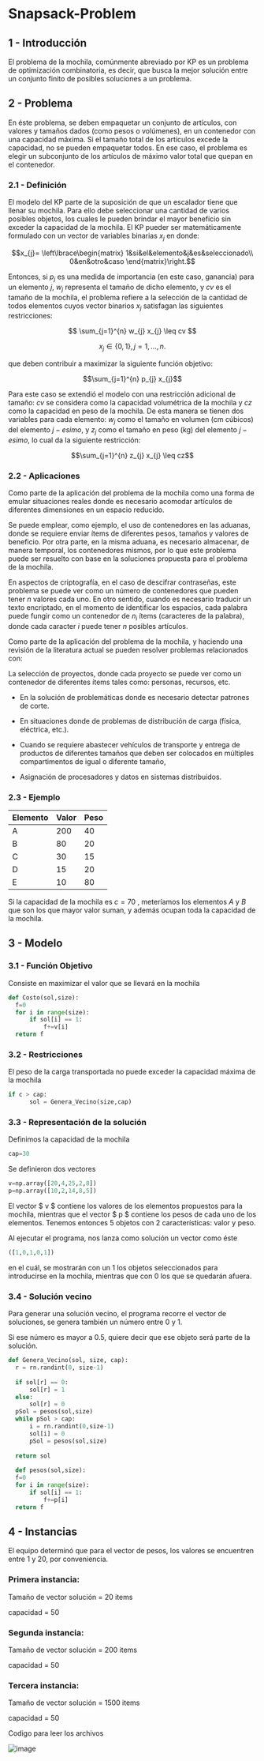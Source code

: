# Snapsack-Problem

## 1 - Introducción ##

El problema de la mochila, comúnmente abreviado por KP es un problema de optimización combinatoria, es decir, que busca la mejor solución entre un conjunto finito de posibles soluciones a un problema.

## 2 - Problema ##
En éste problema, se deben empaquetar un conjunto de artículos, con valores y tamaños dados (como pesos o volúmenes), en un contenedor con una capacidad máxima. Si el tamaño total de los artículos excede la capacidad, no se pueden empaquetar todos. En ese caso, el problema es elegir un subconjunto de los artículos de máximo valor total que quepan en el contenedor.

  ### 2.1 - Definición ###

El modelo del KP parte de la suposición de que un escalador tiene que llenar su mochila. Para ello debe seleccionar una cantidad de varios posibles objetos, los cuales le pueden brindar el mayor beneficio sin exceder la capacidad de la mochila. El KP pueder ser matemáticamente formulado con un vector de variables binarias $x_j$ en donde:

$$x_{j}= \left\lbrace\begin{matrix}
1&si&el&elemento&j&es&seleccionado\\ 
0&en&otro&caso
\end{matrix}\right.$$

Entonces, si $p_j$ es una medida de importancia (en este caso, ganancia) para un elemento $j$, $w_j$ representa el tamaño de dicho elemento, y $cv$ es el tamaño de la mochila, el problema refiere a la selección de la cantidad de todos elementos cuyos vector binarios $x_j$ satisfagan las siguientes restricciones:

$$ \sum_{j=1}^{n} w_{j} x_{j} \leq cv $$

$$ x_{j}\in \left\lbrace 0,1 \right\rbrace , j=1,...,n. $$

que deben contribuir a maximizar la siguiente función objetivo:

$$\sum_{j=1}^{n} p_{j} x_{j}$$

Para este caso se extendió el modelo con una restricción adicional de tamaño: $cv$ se considera como la capacidad volumétrica de la mochila y $cz$ como la capacidad en peso de la mochila. De esta manera se tienen dos variables para cada elemento: $w_j$ como el tamaño en volumen (cm cúbicos) del elemento $j-esimo$, y $z_j$ como el tamaño en peso (kg) del elemento $j-esimo$, lo cual da la siguiente restricción:

$$\sum_{j=1}^{n} z_{j} x_{j} \leq cz$$

### 2.2 - Aplicaciones ###
  
Como parte de la aplicación del problema de la mochila como una forma de emular situaciones reales donde es necesario acomodar artículos de diferentes dimensiones en un espacio reducido.

Se puede emplear, como ejemplo, el uso de contenedores en las aduanas, donde se requiere enviar ítems de diferentes pesos, tamaños y valores de beneficio. Por otra parte, en la misma aduana, es necesario almacenar, de manera temporal, los contenedores mismos, por lo que este problema puede ser resuelto con base en la soluciones propuesta para el problema de la mochila.

En aspectos de criptografía, en el caso de descifrar contraseñas, este problema se puede ver como un número de contenedores que pueden tener $n$ valores cada uno. En otro sentido, cuando es necesario traducir un texto encriptado, en el momento de identificar los espacios, cada palabra puede fungir como un contenedor de $n_i$ ítems (caracteres de la palabra), donde cada caracter $i$ puede tener $n$ posibles artículos.

Como parte de la aplicación del problema de la mochila, y haciendo una revisión de la literatura actual se pueden resolver problemas relacionados con:

La selección de proyectos, donde cada proyecto se puede ver como un contenedor de diferentes ítems tales como: personas, recursos, etc.

* En la solución de problemáticas donde es necesario detectar patrones de corte.

* En situaciones donde de problemas de distribución de carga (física, eléctrica, etc.).

* Cuando se requiere abastecer vehículos de transporte y entrega de productos de diferentes tamaños que deben ser colocados en múltiples compartimentos de igual o diferente tamaño,

* Asignación de procesadores y datos en sistemas distribuidos.

### 2.3 - Ejemplo ###
  
|Elemento|Valor|Peso|
|--|--|--|
| A | 200 |40 |
| B | 80 | 20 |
| C | 30 | 15 |
| D | 15 | 20 |
| E | 10 | 80 |

Si la capacidad de la mochila es $c=70$ , meteríamos los elementos $A$ y $B$ que son los que mayor valor suman, y además ocupan toda la capacidad de la mochila.

## 3 - Modelo ##
  
  ### 3.1 - Función Objetivo ###
  
  Consiste en maximizar el valor que se llevará en la mochila
  
  ```Python
  def Costo(sol,size):
    f=0
    for i in range(size):
        if sol[i] == 1:
            f+=v[i]
    return f
  ```
  
  ### 3.2 - Restricciones ###
  
  El peso de la carga transportada no puede exceder la capacidad máxima de la mochila
  
  ```Python
  if c > cap:
        sol = Genera_Vecino(size,cap)
  ```
  
  ### 3.3 - Representación de la solución ###
  
  Definimos la capacidad de la mochila
  
  ```Python
  cap=30
  ```
  
  Se definieron dos vectores
  
  ```Python
  v=np.array([20,4,25,2,8])
  p=np.array([10,2,14,8,5])
  ```
  
  El vector $ v $ contiene los valores de los elementos propuestos para la mochila, mientras que el vector $ p $ contiene los pesos de cada uno de los elementos. Tenemos entonces 5 objetos con 2 características: valor y peso.
  
  Al ejecutar el programa, nos lanza como solución un vector como éste
  
  ```Python
  ([1,0,1,0,1])
  ```
  en el cuál, se mostrarán con un 1 los objetos seleccionados para introducirse en la mochila, mientras que con 0 los que    se quedarán afuera.
  
  ### 3.4 - Solución vecino ###
  
  Para generar una solución vecino, el programa recorre el vector de soluciones, se genera también un número entre 0 y 1. 
  
  Si ese número es mayor a 0.5, quiere decir que ese objeto será parte de la solución.
  
  ```Python
  def Genera_Vecino(sol, size, cap):
    r = rn.randint(0, size-1)
    
    if sol[r] == 0:
        sol[r] = 1
    else:
        sol[r] = 0
    pSol = pesos(sol,size)
    while pSol > cap:
        i = rn.randint(0,size-1)
        sol[i] = 0
        pSol = pesos(sol,size)
        
    return sol
    
    def pesos(sol,size):
    f=0
    for i in range(size):
        if sol[i] == 1:
            f+=p[i]
    return f
  ```
  
## 4 - Instancias ##

El equipo determinó que para el vector de pesos, los valores se encuentren entre 1 y 20, por conveniencia.

### Primera instancia: ###
  
  Tamaño de vector solución = 20 items
  
  capacidad = 50

### Segunda instancia: ###

  Tamaño de vector solución = 200 items
  
  capacidad = 50

  ### Tercera instancia: ###

  Tamaño de vector solución = 1500 items
  
  capacidad = 50
  
Codigo para leer los archivos

![image](https://user-images.githubusercontent.com/56168184/165009779-6f8d27cc-1f40-423c-98a8-2d42fc69ee14.png)

